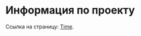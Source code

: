 # Информация по проекту

Ссылка на страницу: [Time](https://artyomzolotykh.github.io/homeworks-hoc-time/index.html).